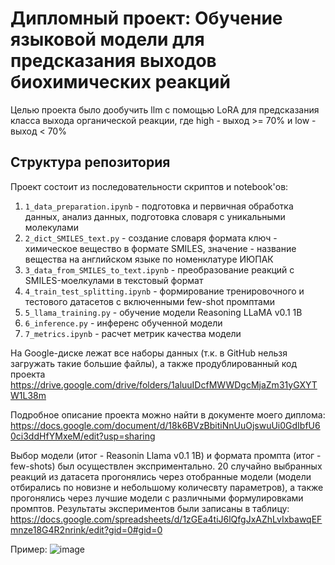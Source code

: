 # Дипломный проект: Обучение языковой модели для предсказания выходов биохимических реакций

Целью проекта было дообучить llm с помощью LoRA для предсказания класса выхода органической реакции, где high - выход >= 70% и low - выход < 70%

## Структура репозитория

Проект состоит из последовательности скриптов и notebook'ов:

1. `1_data_preparation.ipynb` - подготовка и первичная обработка данных, анализ данных, подготовка словаря с уникальными молекулами
2. `2_dict_SMILES_text.py` - создание словаря формата ключ - химическое вещество в формате SMILES, значение - название вещества на английском языке по номенклатуре ИЮПАК
3. `3_data_from_SMILES_to_text.ipynb` - преобразование реакций с SMILES-моелкулами в текстовый формат
4. `4_train_test_splitting.ipynb` - формирование тренировочного и тестового датасетов с включенными few-shot промптами
5. `5_llama_training.py` - обучение модели Reasoning LLaMA v0.1 1B
6. `6_inference.py` - инференс обученной модели
7. `7_metrics.ipynb` - расчет метрик качества модели

На Google-диске лежат все наборы данных (т.к. в GitHub нельзя загружать такие большие файлы), а также продублированный код проекта https://drive.google.com/drive/folders/1aluuIDcfMWWDgcMjaZm31yGXYTW1L38m  

Подробное описание проекта можно найти в документе моего диплома: https://docs.google.com/document/d/18k6BVzBbitiNnUuOjswuUi0GdIbfU60ci3ddHfYMxeM/edit?usp=sharing

Выбор модели (итог - Reasonin Llama v0.1 1B) и формата промпта (итог - few-shots) был осуществлен эксприментально. 20 случайно выбранных реакций из датасета прогонялись через отобранные модели (модели отбирались по новизне и небольшому количесвту параметров), а также прогонялись через лучшие модели с различными формулировками промптов. Результаты экспериментов были записаны в таблицу: https://docs.google.com/spreadsheets/d/1zGEa4tiJ6lQfgJxAZhLvIxbawqEFmnze18G4R2nrink/edit?gid=0#gid=0 

Пример:
![image](https://github.com/user-attachments/assets/73ed615b-3a3e-499f-b3f7-510f5f7ea707)
